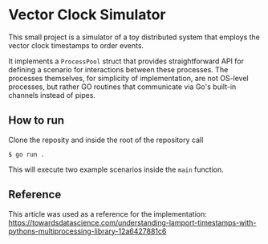# Vector Clock Simulator

This small project is a simulator of a toy distributed system that employs the vector clock timestamps to order events.

It implements a `ProcessPool` struct that provides straightforward API for defining a scenario for interactions between these processes.
The processes themselves, for simplicity of implementation, are not OS-level processes, but rather GO routines that communicate via Go's built-in channels instead of pipes.

## How to run

Clone the reposity and inside the root of the repository call

```
$ go run .
```

This will execute two example scenarios inside the `main` function.

## Reference

This article was used as a reference for the implementation: https://towardsdatascience.com/understanding-lamport-timestamps-with-pythons-multiprocessing-library-12a6427881c6  
